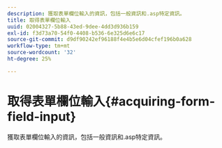 ```yaml
---
description: 獲取表單欄位輸入的資訊，包括一般資訊和.asp特定資訊。
title: 取得表單欄位輸入
uuid: 02004327-5b88-43ed-9dee-4dd3d936b159
exl-id: f3d73a70-54f0-4408-b536-6e325d6e6c17
source-git-commit: d9df90242ef96188f4e4b5e6d04cfef196b0a628
workflow-type: tm+mt
source-wordcount: '32'
ht-degree: 25%

---
```


# 取得表單欄位輸入{#acquiring-form-field-input}

獲取表單欄位輸入的資訊，包括一般資訊和.asp特定資訊。
